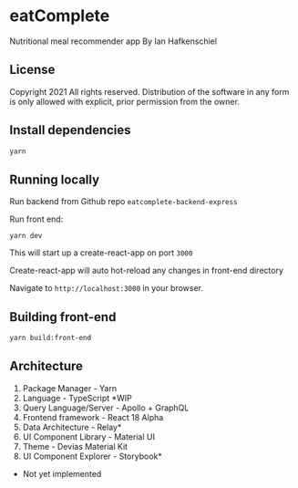 # eatComplete
Nutritional meal recommender app
By Ian Hafkenschiel


## License

Copyright 2021
All rights reserved.
Distribution of the software in any form is only allowed with explicit, prior permission from the owner.

## Install dependencies

```sh
yarn
```

## Running locally

Run backend from Github repo `eatcomplete-backend-express`

Run front end:
```
yarn dev
```

This will start up a create-react-app on port `3000`

Create-react-app will auto hot-reload any changes in front-end directory

Navigate to `http://localhost:3000` in your browser.

## Building front-end

```sh
yarn build:front-end
```

## Architecture

1. Package Manager - Yarn
2. Language - TypeScript *WIP
3. Query Language/Server - Apollo + GraphQL
4. Frontend framework - React 18 Alpha
5. Data Architecture - Relay*
6. UI Component Library - Material UI
7. Theme - Devias Material Kit
8. UI Component Explorer - Storybook*

* Not yet implemented